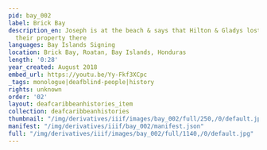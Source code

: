 ```yaml
---
pid: bay_002
label: Brick Bay
description_en: Joseph is at the beach & says that Hilton & Gladys lost the deed to
  their property there
languages: Bay Islands Signing
location: Brick Bay, Roatan, Bay Islands, Honduras
length: '0:28'
year_created: August 2018
embed_url: https://youtu.be/Yy-Fkf3XCpc
_tags: monologue|deafblind-people|history
rights: unknown
order: '02'
layout: deafcaribbeanhistories_item
collection: deafcaribbeanhistories
thumbnail: "/img/derivatives/iiif/images/bay_002/full/250,/0/default.jpg"
manifest: "/img/derivatives/iiif/bay_002/manifest.json"
full: "/img/derivatives/iiif/images/bay_002/full/1140,/0/default.jpg"
---
```

